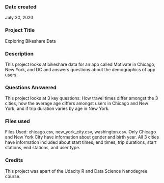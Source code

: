 ### Date created
July 30, 2020

### Project Title
Exploring Bikeshare Data

### Description
This project looks at bikeshare data for an app called Motivate in Chicago, New York, and DC and answers questions about the demographics of app users.

### Questions Answered
This project looks at 3 key questions: How travel times differ amongst the 3 cities, how the average age differs amongst users in Chicago and New York, and if trip duration varies by age in New York.

### Files used
Files Used: chicago.csv, new_york_city.csv, washington.csv. Only Chicago and New York City have information about gender and birth year. All 3 cities have information included about start times, end times, trip durations, start stations, end stations, and user type.

### Credits
This project was apart of the Udacity R and Data Science Nanodegree course.
